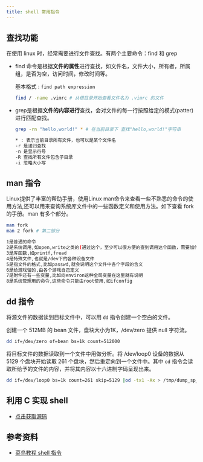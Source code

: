 ```yaml
---
title: shell 常用指令
---
```


## 查找功能

在使用 linux 时，经常需要进行文件查找。有两个主要命令：find 和 grep

- find 命令是根据**文件的属性**进行查找，如文件名，文件大小，所有者，所属组，是否为空，访问时间，修改时间等。 

  基本格式 : `find path expression`

  ```bash
  find / -name .vimrc # 从根目录开始查看文件名为 .vimrc 的文件
  ```

- grep是根据**文件的内容进行**查找，会对文件的每一行按照给定的模式(patter)进行匹配查找。

  ```bash
  grep -rn "hello,world!" * # 在当前目录下 查找"hello,world!"字符串
  
  * : 表示当前目录所有文件，也可以是某个文件名
  -r 是递归查找
  -n 是显示行号
  -R 查找所有文件包含子目录
  -i 忽略大小写
  ```

## man 指令

Linux提供了丰富的帮助手册，使用Linux man命令来查看一些不熟悉的命令的使用方法,还可以用来查询系统库文件中的一些函数定义和使用方法。如下查看 fork 的手册。man 有多个部分。

```bash
man fork
man 2 fork # 第二部分

1是普通的命令
2是系统调用,如open,write之类的(通过这个，至少可以很方便的查到调用这个函数，需要加什么头文件)
3是库函数,如printf,fread
4是特殊文件,也就是/dev下的各种设备文件
5是指文件的格式,比如passwd,就会说明这个文件中各个字段的含义
6是给游戏留的,由各个游戏自己定义
7是附件还有一些变量,比如向environ这种全局变量在这里就有说明
8是系统管理用的命令,这些命令只能由root使用,如ifconfig
```

## dd 指令

将源文件的数据读到目标文件中，可以用 `dd` 指令创建一个空白的文件。

创建一个 512MB 的 bean 文件，盘块大小为1K，/dev/zero 提供 null 字符流。

```bash
dd if=/dev/zero of=bean bs=1k count=512000 
```

将目标文件的数据读取到一个文件中用做分析。将 /dev/loop0 设备的数据从 5129 个盘块开始读取 261 个盘块，然后重定向到一个文件中。其中 `od` 指令会读取所给予的文件的内容，并将其内容以十六进制字码呈现出来。

```bash
dd if=/dev/loop0 bs=1k count=261 skip=5129 |od -tx1 -Ax > /tmp/dump_sp_hex 
```



## 利用 C 实现 shell

- [点击获取源码](<https://github.com/professordeng/linux/blob/master/shell/shell.c>)

## 参考资料

- [菜鸟教程 shell 指令](<https://www.runoob.com/linux/linux-command-manual.html>)


